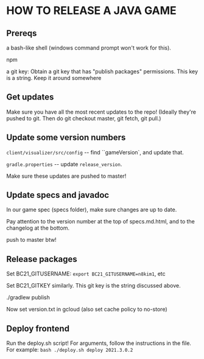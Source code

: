 # HOW TO RELEASE A JAVA GAME

## Prereqs

a bash-like shell (windows command prompt won't work for this).

npm

a git key: Obtain a git key that has "publish packages" permissions. This key is a string. Keep it around somewhere

## Get updates

Make sure you have all the most recent updates to the repo! (Ideally they're pushed to git. Then do git checkout master, git fetch, git pull.)

## Update some version numbers

`client/visualizer/src/config` -- find ``gameVersion`, and update that.

`gradle.properties` -- update `release_version`.

Make sure these updates are pushed to master!

## Update specs and javadoc

In our game spec (specs folder), make sure changes are up to date.

Pay attention to the version number at the top of specs.md.html, and to the changelog at the bottom.

push to master btw!

## Release packages

Set BC21_GITUSERNAME: `export BC21_GITUSERNAME=n8kim1`, etc

Set BC21_GITKEY similarly. This git key is the string discussed above.

./gradlew publish

Now set version.txt in gcloud (also set cache policy to no-store)

## Deploy frontend

Run the deploy.sh script! For arguments, follow the instructions in the file. For example: `bash ./deploy.sh deploy 2021.3.0.2`
